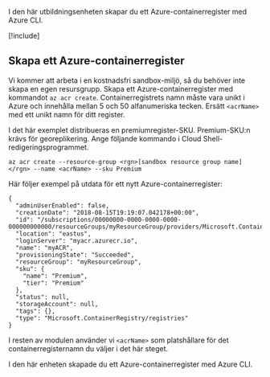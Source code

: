 I den här utbildningsenheten skapar du ett Azure-containerregister med Azure CLI.

<!-- Activate the sandbox -->
[!include[](../../../includes/azure-sandbox-activate.md)]
 
## <a name="create-an-azure-container-registry"></a>Skapa ett Azure-containerregister

Vi kommer att arbeta i en kostnadsfri sandbox-miljö, så du behöver inte skapa en egen resursgrupp. Skapa ett Azure-containerregister med kommandot `az acr create`. Containerregistrets namn måste vara unikt i Azure och innehålla mellan 5 och 50 alfanumeriska tecken. Ersätt `<acrName>` med ett unikt namn för ditt register.

I det här exemplet distribueras en premiumregister-SKU. Premium-SKU:n krävs för georeplikering. Ange följande kommando i Cloud Shell-redigeringsprogrammet.

```azurecli
az acr create --resource-group <rgn>[sandbox resource group name]</rgn> --name <acrName> --sku Premium
```

Här följer exempel på utdata för ett nytt Azure-containerregister:

```output
{
  "adminUserEnabled": false,
  "creationDate": "2018-08-15T19:19:07.042178+00:00",
  "id": "/subscriptions/00000000-0000-0000-0000-000000000000/resourceGroups/myResourceGroup/providers/Microsoft.ContainerRegistry/registries/myACR0007",
  "location": "eastus",
  "loginServer": "myacr.azurecr.io",
  "name": "myACR",
  "provisioningState": "Succeeded",
  "resourceGroup": "myResourceGroup",
  "sku": {
    "name": "Premium",
    "tier": "Premium"
  },
  "status": null,
  "storageAccount": null,
  "tags": {},
  "type": "Microsoft.ContainerRegistry/registries"
}
```

I resten av modulen använder vi `<acrName>` som platshållare för det containerregisternamn du väljer i det här steget.

I den här enheten skapade du ett Azure-containerregister med Azure CLI.